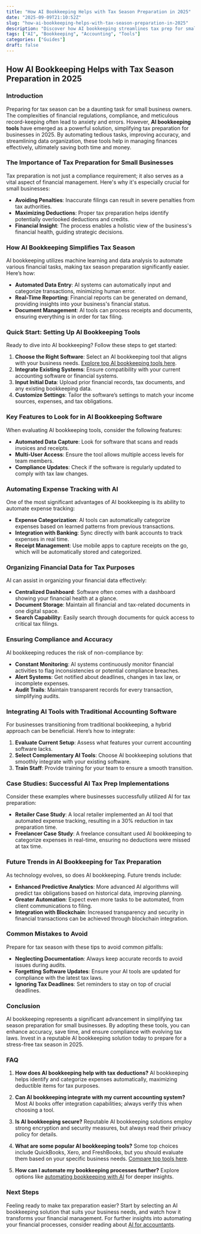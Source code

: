 ```yaml
---
title: "How AI Bookkeeping Helps with Tax Season Preparation in 2025"
date: "2025-09-09T21:10:52Z"
slug: "how-ai-bookkeeping-helps-with-tax-season-preparation-in-2025"
description: "Discover how AI bookkeeping streamlines tax prep for small businesses, ensuring accuracy and efficiency during tax season."
tags: ["AI", "Bookkeeping", "Accounting", "Tools"]
categories: ["Guides"]
draft: false
---
```


## How AI Bookkeeping Helps with Tax Season Preparation in 2025

### Introduction

Preparing for tax season can be a daunting task for small business owners. The complexities of financial regulations, compliance, and meticulous record-keeping often lead to anxiety and errors. However, **AI bookkeeping tools** have emerged as a powerful solution, simplifying tax preparation for businesses in 2025. By automating tedious tasks, improving accuracy, and streamlining data organization, these tools help in managing finances effectively, ultimately saving both time and money.

### The Importance of Tax Preparation for Small Businesses

Tax preparation is not just a compliance requirement; it also serves as a vital aspect of financial management. Here's why it's especially crucial for small businesses:

- **Avoiding Penalties**: Inaccurate filings can result in severe penalties from tax authorities.
- **Maximizing Deductions**: Proper tax preparation helps identify potentially overlooked deductions and credits.
- **Financial Insight**: The process enables a holistic view of the business's financial health, guiding strategic decisions.

### How AI Bookkeeping Simplifies Tax Season

AI bookkeeping utilizes machine learning and data analysis to automate various financial tasks, making tax season preparation significantly easier. Here’s how:

- **Automated Data Entry**: AI systems can automatically input and categorize transactions, minimizing human error.
- **Real-Time Reporting**: Financial reports can be generated on demand, providing insights into your business's financial status.
- **Document Management**: AI tools can process receipts and documents, ensuring everything is in order for tax filing.

### Quick Start: Setting Up AI Bookkeeping Tools

Ready to dive into AI bookkeeping? Follow these steps to get started:

1. **Choose the Right Software**: Select an AI bookkeeping tool that aligns with your business needs. [Explore top AI bookkeeping tools here](/posts/best-ai-bookkeeping-tools-for-small-businesses-2025/).
2. **Integrate Existing Systems**: Ensure compatibility with your current accounting software or financial systems.
3. **Input Initial Data**: Upload prior financial records, tax documents, and any existing bookkeeping data.
4. **Customize Settings**: Tailor the software’s settings to match your income sources, expenses, and tax obligations.

### Key Features to Look for in AI Bookkeeping Software

When evaluating AI bookkeeping tools, consider the following features:

- **Automated Data Capture**: Look for software that scans and reads invoices and receipts.
- **Multi-User Access**: Ensure the tool allows multiple access levels for team members.
- **Compliance Updates**: Check if the software is regularly updated to comply with tax law changes.

### Automating Expense Tracking with AI

One of the most significant advantages of AI bookkeeping is its ability to automate expense tracking:

- **Expense Categorization**: AI tools can automatically categorize expenses based on learned patterns from previous transactions.
- **Integration with Banking**: Sync directly with bank accounts to track expenses in real time.
- **Receipt Management**: Use mobile apps to capture receipts on the go, which will be automatically stored and categorized.

### Organizing Financial Data for Tax Purposes

AI can assist in organizing your financial data effectively:

- **Centralized Dashboard**: Software often comes with a dashboard showing your financial health at a glance.
- **Document Storage**: Maintain all financial and tax-related documents in one digital space.
- **Search Capability**: Easily search through documents for quick access to critical tax filings.

### Ensuring Compliance and Accuracy

AI bookkeeping reduces the risk of non-compliance by:

- **Constant Monitoring**: AI systems continuously monitor financial activities to flag inconsistencies or potential compliance breaches.
- **Alert Systems**: Get notified about deadlines, changes in tax law, or incomplete expenses.
- **Audit Trails**: Maintain transparent records for every transaction, simplifying audits.

### Integrating AI Tools with Traditional Accounting Software

For businesses transitioning from traditional bookkeeping, a hybrid approach can be beneficial. Here’s how to integrate:

1. **Evaluate Current Setup**: Assess what features your current accounting software lacks.
2. **Select Complementary AI Tools**: Choose AI bookkeeping solutions that smoothly integrate with your existing software.
3. **Train Staff**: Provide training for your team to ensure a smooth transition.

### Case Studies: Successful AI Tax Prep Implementations

Consider these examples where businesses successfully utilized AI for tax preparation:

- **Retailer Case Study**: A local retailer implemented an AI tool that automated expense tracking, resulting in a 30% reduction in tax preparation time.
- **Freelancer Case Study**: A freelance consultant used AI bookkeeping to categorize expenses in real-time, ensuring no deductions were missed at tax time.

### Future Trends in AI Bookkeeping for Tax Preparation

As technology evolves, so does AI bookkeeping. Future trends include:

- **Enhanced Predictive Analytics**: More advanced AI algorithms will predict tax obligations based on historical data, improving planning.
- **Greater Automation**: Expect even more tasks to be automated, from client communications to filing.
- **Integration with Blockchain**: Increased transparency and security in financial transactions can be achieved through blockchain integration.

### Common Mistakes to Avoid

Prepare for tax season with these tips to avoid common pitfalls:

- **Neglecting Documentation**: Always keep accurate records to avoid issues during audits.
- **Forgetting Software Updates**: Ensure your AI tools are updated for compliance with the latest tax laws.
- **Ignoring Tax Deadlines**: Set reminders to stay on top of crucial deadlines.

### Conclusion

AI bookkeeping represents a significant advancement in simplifying tax season preparation for small businesses. By adopting these tools, you can enhance accuracy, save time, and ensure compliance with evolving tax laws. Invest in a reputable AI bookkeeping solution today to prepare for a stress-free tax season in 2025.

### FAQ

1. **How does AI bookkeeping help with tax deductions?**
   AI bookkeeping helps identify and categorize expenses automatically, maximizing deductible items for tax purposes.

2. **Can AI bookkeeping integrate with my current accounting system?**
   Most AI books offer integration capabilities; always verify this when choosing a tool.

3. **Is AI bookkeeping secure?**
   Reputable AI bookkeeping solutions employ strong encryption and security measures, but always read their privacy policy for details.

4. **What are some popular AI bookkeeping tools?**
   Some top choices include QuickBooks, Xero, and FreshBooks, but you should evaluate them based on your specific business needs. [Compare top tools here](/posts/best-ai-bookkeeping-tools-for-small-businesses-2025/).

5. **How can I automate my bookkeeping processes further?**
   Explore options like [automating bookkeeping with AI](posts/how-to-automate-bookkeeping-with-ai-quickbooks-receipt-ocr/) for deeper insights.

### Next Steps

Feeling ready to make tax preparation easier? Start by selecting an AI bookkeeping solution that suits your business needs, and watch how it transforms your financial management. For further insights into automating your financial processes, consider reading about [AI for accountants](posts/ai-for-accountants-optimize-workflows-to-serve-more-clients/).

